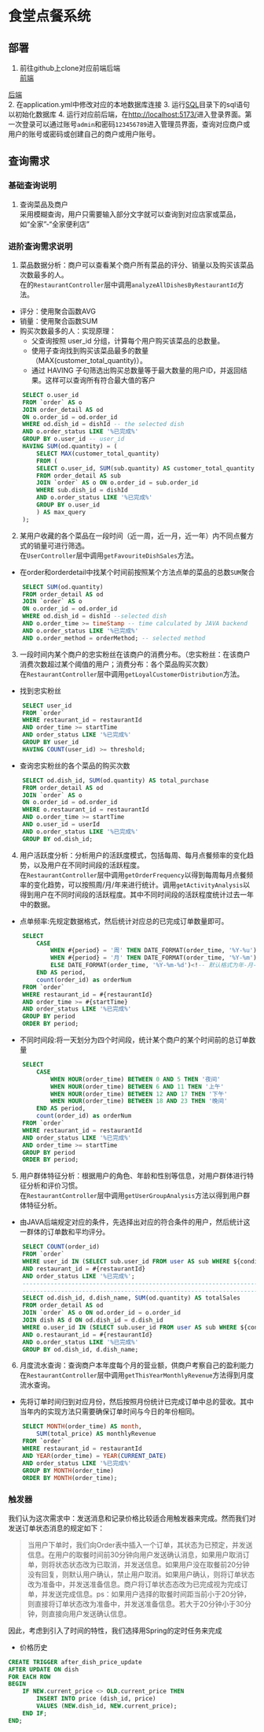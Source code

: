# 食堂点餐系统
## 部署
1. 前往github上clone对应前端后端  
[前端](https://github.com/funny-ice-yeah/restaurant-system-frontend)

[后端](https://github.com/funny-ice-yeah/restaurant_manage_system)  
2. 在application.yml中修改对应的本地数据库连接
3. 运行[SQL](.\src\main\resources\sql)目录下的sql语句以初始化数据库
4. 运行对应前后端，在[http://localhost:5173/](http://localhost:5173/)进入登录界面。第一次登录可以通过账号`admin`和密码`123456789`进入管理员界面，查询对应商户或用户的账号或密码或创建自己的商户或用户账号。


## 查询需求
### 基础查询说明
1. 查询菜品及商户  
采用模糊查询，用户只需要输入部分文字就可以查询到对应店家或菜品，如“全家”-“全家便利店”

### 进阶查询需求说明
1. 菜品数据分析：商户可以查看某个商户所有菜品的评分、销量以及购买该菜品次数最多的人。   
在的`RestaurantController`层中调用`analyzeAllDishesByRestaurantId`方法。
  
- 评分：使用聚合函数AVG
- 销量：使用聚合函数SUM
- 购买次数最多的人：实现原理：  
  - 父查询按照 user_id 分组，计算每个用户购买该菜品的总数量。
  - 使用子查询找到购买该菜品最多的数量（MAX(customer_total_quantity)）。
  - 通过 HAVING 子句筛选出购买总数量等于最大数量的用户ID，并返回结果。这样可以查询所有符合最大值的客户
  
```SQL
    SELECT o.user_id
    FROM `order` AS o 
    JOIN order_detail AS od
    ON o.order_id = od.order_id
    WHERE od.dish_id = dishId -- the selected dish
    AND o.order_status LIKE '%已完成%'
    GROUP BY o.user_id -- user_id
    HAVING SUM(od.quantity) = (
        SELECT MAX(customer_total_quantity)
        FROM (
        SELECT o.user_id, SUM(sub.quantity) AS customer_total_quantity
        FROM order_detail AS sub
        JOIN `order` AS o ON o.order_id = sub.order_id
        WHERE sub.dish_id = dishId
        AND o.order_status LIKE '%已完成%'
        GROUP BY o.user_id
        ) AS max_query
    );

```
2. 某用户收藏的各个菜品在一段时间（近一周，近一月，近一年）内不同点餐方式的销量可进行筛选。   
在`UserController`层中调用`getFavouriteDishSales`方法。  
- 在order和orderdetail中找某个时间前按照某个方法点单的菜品的总数`SUM`聚合
```SQL
    SELECT SUM(od.quantity) 
    FROM order_detail AS od 
    JOIN `order` AS o 
    ON o.order_id = od.order_id 
    WHERE od.dish_id = dishId --selected dish
    AND o.order_time >= timeStamp -- time calculated by JAVA backend
    AND o.order_status LIKE '%已完成%'
    AND o.order_method = orderMethod; -- selected method
```
3. 一段时间内某个商户的忠实粉丝在该商户的消费分布。（忠实粉丝：在该商户消费次数超过某个阈值的用户；消费分布：各个菜品购买次数）   
在`RestaurantController`层中调用`getLoyalCustomerDistribution`方法。
- 找到忠实粉丝
```SQL
    SELECT user_id
    FROM `order`
    WHERE restaurant_id = restaurantId
    AND order_time >= startTime
    AND order_status LIKE '%已完成%'
    GROUP BY user_id
    HAVING COUNT(user_id) >= threshold;
```
- 查询忠实粉丝的各个菜品的购买次数  
```SQL
    SELECT od.dish_id, SUM(od.quantity) AS total_purchase
    FROM order_detail AS od 
    JOIN `order` AS o 
    ON o.order_id = od.order_id 
    WHERE o.restaurant_id = restaurantId
    AND o.order_time >= startTime
    AND o.user_id = userId
    AND o.order_status LIKE '%已完成%'
    GROUP BY od.dish_id;
```
4. 用户活跃度分析：分析用户的活跃度模式，包括每周、每月点餐频率的变化趋势，以及用户在不同时间段的活跃程度。  
在`RestaurantController`层中调用`getOrderFrequency`以得到每周每月点餐频率的变化趋势，可以按照周/月/年来进行统计。调用`getActivityAnalysis`以得到用户在不同时间段的活跃程度。其中不同时间段的活跃程度统计过去一年中的数据。
- 点单频率:先规定数据格式，然后统计对应总的已完成订单数量即可。
```SQL
    SELECT
        CASE 
            WHEN #{period} = '周' THEN DATE_FORMAT(order_time, '%Y-%u')
            WHEN #{period} = '月' THEN DATE_FORMAT(order_time, '%Y-%m')
            ELSE DATE_FORMAT(order_time, '%Y-%m-%d')<!-- 默认格式为年-月-日 -->
        END AS period,         
        count(order_id) as orderNum
    FROM `order`
    WHERE restaurant_id = #{restaurantId}
    AND order_time >= #{startTime}
    AND order_status LIKE '%已完成%'         
    GROUP BY period
    ORDER BY period;

```  
- 不同时间段:将一天划分为四个时间段，统计某个商户的某个时间前的总订单数量
```SQL
    SELECT
        CASE 
            WHEN HOUR(order_time) BETWEEN 0 AND 5 THEN '夜间'
            WHEN HOUR(order_time) BETWEEN 6 AND 11 THEN '上午'
            WHEN HOUR(order_time) BETWEEN 12 AND 17 THEN '下午'
            WHEN HOUR(order_time) BETWEEN 18 AND 23 THEN '晚间'
        END AS period,
        count(order_id) as orderNum
    FROM `order`
    WHERE restaurant_id = restaurantId
    AND order_status LIKE '%已完成%'
    AND order_time >= startTime
    GROUP BY period
    ORDER BY period;
```
5. 用户群体特征分析：根据用户的角色、年龄和性别等信息，对用户群体进行特征分析和评价习惯。  
在`RestaurantController`层中调用`getUserGroupAnalysis`方法以得到用户群体特征分析。
- 由JAVA后端规定对应的条件，先选择出对应的符合条件的用户，然后统计这一群体的订单数和平均评分。
```SQL
    SELECT COUNT(order_id) 
    FROM `order`
    WHERE user_id IN (SELECT sub.user_id FROM user AS sub WHERE ${condition})
    AND restaurant_id = #{restaurantId}
    AND order_status LIKE '%已完成%'; 
    -----------------------------------------------------------------------------------------------
    -----------------------------------------------------------------------------------------------
    SELECT od.dish_id, d.dish_name, SUM(od.quantity) AS totalSales
    FROM order_detail AS od
    JOIN `order` AS o ON od.order_id = o.order_id
    JOIN dish AS d ON od.dish_id = d.dish_id
    WHERE o.user_id IN (SELECT sub.user_id FROM user AS sub WHERE ${condition})
    AND o.restaurant_id = #{restaurantId}
    AND o.order_status LIKE '%已完成%'         
    GROUP BY od.dish_id, d.dish_name;
```
6. 月度流水查询：查询商户本年度每个月的营业额，供商户考察自己的盈利能力
在`RestaurantController`层中调用`getThisYearMonthlyRevenue`方法得到月度流水查询。
- 先将订单时间归到对应月份，然后按照月份统计已完成订单中总的营收。其中当年内的实现方法只需要确保订单时间与今日的年份相同。
```SQL
    SELECT MONTH(order_time) AS month,
        SUM(total_price) AS monthlyRevenue
    FROM `order`
    WHERE restaurant_id = restaurantId
    AND YEAR(order_time) = YEAR(CURRENT_DATE)
    AND order_status LIKE '%已完成%'
    GROUP BY MONTH(order_time)
    ORDER BY MONTH(order_time);
```
### 触发器
我们认为这次需求中：发送消息和记录价格比较适合用触发器来完成。然而我们对发送订单状态消息的规定如下：
> 当用户下单时，我们向Order表中插入一个订单，其状态为已预定，并发送信息。在用户的取餐时间前30分钟向用户发送确认消息，如果用户取消订单，则将状态状态改为已取消，并发送信息。如果用户没在取餐前20分钟没有回复，则默认用户确认，禁止用户取消。如果用户确认，则将订单状态改为准备中，并发送准备信息。商户将订单状态态改为已完成视为完成订单，并发送完成信息。ps：如果用户选择的取餐时间距当前小于20分钟，则直接将订单状态改为准备中，并发送准备信息。若大于20分钟小于30分钟，则直接向用户发送确认信息。

因此，考虑到引入了时间的特性，我们选择用Spring的定时任务来完成
- 价格历史
```SQL
CREATE TRIGGER after_dish_price_update
AFTER UPDATE ON dish
FOR EACH ROW
BEGIN
    IF NEW.current_price <> OLD.current_price THEN
        INSERT INTO price (dish_id, price)
        VALUES (NEW.dish_id, NEW.current_price);
    END IF;
END;
```
